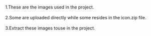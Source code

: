 1.These are the images used in the project.<br><br>
2.Some are uploaded directly while some resides in the icon.zip file.<br><br>
3.Extract these images touse in the project.
